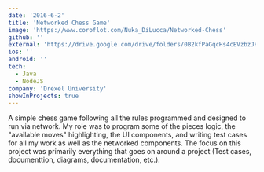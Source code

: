 ```yaml
---
date: '2016-6-2'
title: 'Networked Chess Game'
image: 'https://www.coroflot.com/Nuka_DiLucca/Networked-Chess'
github: ''
external: 'https://drive.google.com/drive/folders/0B2kfPaGqcHs4cEVzbzJKalhJS28?resourcekey=0-YWhb_yMHnRCGrAvQcnMVGQ&usp=sharing'
ios: ''
android: ''
tech:
  - Java
  - NodeJS
company: 'Drexel University'
showInProjects: true
---
```


A simple chess game following all the rules programmed and designed to run via network. My role was to program some of the pieces logic, the "available moves" highlighting, the UI components, and writing test cases for all my work as well as the networked components. The focus on this project was primarily everything that goes on around a project (Test cases, documenttion, diagrams, documentation, etc.).
